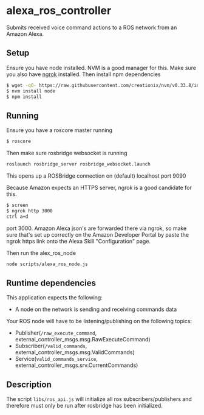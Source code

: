 # alexa_ros_controller
Submits received voice command actions to a ROS network from an Amazon Alexa.

## Setup
Ensure you have node installed. NVM is a good manager for this. Make sure you also have [ngrok](https://ngrok.com/) installed. Then install npm dependencies
```bash
$ wget -qO- https://raw.githubusercontent.com/creationix/nvm/v0.33.8/install.sh | bash
$ nvm install node
$ npm install
```

## Running
Ensure you have a roscore master running
```bash
$ roscore
```
Then make sure rosbridge websocket is running
```bash
roslaunch rosbridge_server rosbridge_websocket.launch
```
This opens up a ROSBridge connection on (default) localhost port 9090

Because Amazon expects an HTTPS server, ngrok is a good candidate for this. 
```bash
$ screen
$ ngrok http 3000
ctrl a+d
```
port 3000. Amazon Alexa json's are forwarded there via ngrok, so make sure that's set up correctly on the Amazon Developer Portal by paste the ngrok https link onto the Alexa Skill "Configuration" page.

Then run the alex_ros_node
```bash
node scripts/alexa_ros_node.js
```

## Runtime dependencies
This application expects the following:
- A node on the network is sending and receiving commands data

Your ROS node will have to be listening/publishing on the following topics:
- Publisher(`/raw_execute_command`, external_controller_msgs.msg.RawExecuteCommand)
- Subscriber(`/valid_commands`, external_controller_msgs.msg.ValidCommands)
- Service(`valid_commands_service`, external_controller_msgs.srv.CurrentCommands)

## Description
The script `libs/ros_api.js` will initialize all ros subscribers/publishers and therefore must only be run after rosbridge has been initialized.